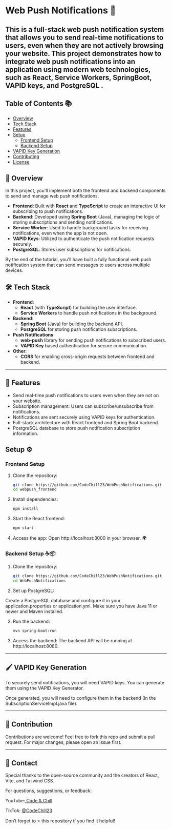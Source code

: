 # Web Push Notifications 🚀

This is a full-stack web push notification system that allows you to send real-time notifications to users, even when they are not actively browsing your website. This project demonstrates how to integrate web push notifications into an application using modern web technologies, such as
**React**, **Service Workers**, **SpringBoot**, **VAPID keys**, and **PostgreSQL** .
---

## Table of Contents 📚

- [Overview](#overview)
- [Tech Stack](#tech-stack)
- [Features](#features)
- [Setup](#setup)
  - [Frontend Setup](#frontend-setup)
  - [Backend Setup](#backend-setup)
- [VAPID Key Generation](#vapid-key-generation)
- [Contributing](#contributing)
- [License](#license)

## 🌟 Overview

In this project, you'll implement both the frontend and backend components to send and manage web push notifications.

- **Frontend**: Built with **React** and **TypeScript** to create an interactive UI for subscribing to push notifications.
- **Backend**: Developed using **Spring Boot** (Java), managing the logic of storing subscriptions and sending notifications.
- **Service Worker**: Used to handle background tasks for receiving notifications, even when the app is not open.
- **VAPID Keys**: Utilized to authenticate the push notification requests securely.
- **PostgreSQL**: Stores user subscriptions for notifications.

By the end of the tutorial, you’ll have built a fully functional web push notification system that can send messages to users across multiple devices.

## 🛠️ Tech Stack

- **Frontend**: 
  - **React** (with **TypeScript**) for building the user interface.
  - **Service Workers** to handle push notifications in the background.
- **Backend**: 
  - **Spring Boot** (Java) for building the backend API.
  - **PostgreSQL** for storing push notification subscriptions.
- **Push Notifications**: 
  - **web-push** library for sending push notifications to subscribed users.
  - **VAPID Key** based authentication for secure communication.
- **Other**:
  - **CORS** for enabling cross-origin requests between frontend and backend.
---

## 🌈 Features

- Send real-time push notifications to users even when they are not on your website.
- Subscription management: Users can subscribe/unsubscribe from notifications.
- Notifications are sent securely using VAPID keys for authentication.
- Full-stack architecture with React frontend and Spring Boot backend.
- PostgreSQL database to store push notification subscription information.

## Setup ⚙️

### Frontend Setup

1. Clone the repository:

   ```bash
   git clone https://github.com/CodeChill23/WebPushNotifications.git
   cd webpush_frontend
   
2. Install dependencies:

   ```bash
   npm install

3. Start the React frontend:

   ```bash
   npm start

4. Access the app: Open http://localhost:3000 in your browser. 🌍


### Backend Setup ☕📦

1. Clone the repository:

   ```bash
   git clone https://github.com/CodeChill23/WebPushNotifications.git
   cd WebPushNotifications
   
2. Set up PostgreSQL:

Create a PostgreSQL database and configure it in your application.properties or application.yml.
Make sure you have Java 11 or newer and Maven installed.
   
2. Run the backend:

   ```bash
   mvn spring-boot:run


4. Access the backend: The backend API will be running at http://localhost:8080.



---

## 🖌️ VAPID Key Generation

To securely send notifications, you will need VAPID keys. You can generate them using the VAPID Key Generator.

Once generated, you will need to configure them in the backend (In the SubscriptionServiceImpl.java file).

---

## 🤝 Contribution
Contributions are welcome! Feel free to fork this repo and submit a pull request. For major changes, please open an issue first.

---


##  📝 Contact
Special thanks to the open-source community and the creators of React, Vite, and Tailwind CSS.

For questions, suggestions, or feedback:


YouTube:[ Code & Chill](https://youtu.be/-1i87q_H4lg?si=dBm_KSQ26pNiNReX)

TikTok: [@CodeChill23](https://www.tiktok.com/@codechill23)

Don’t forget to ⭐ this repository if you find it helpful!
